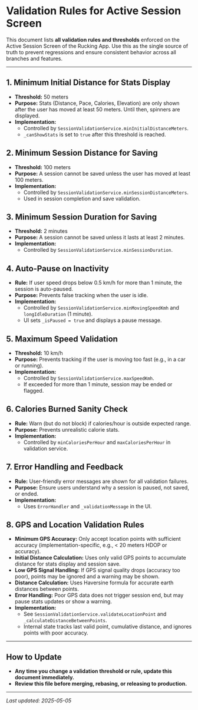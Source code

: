 # Validation Rules for Active Session Screen

This document lists **all validation rules and thresholds** enforced on the Active Session Screen of the Rucking App. Use this as the single source of truth to prevent regressions and ensure consistent behavior across all branches and features.

---

## 1. Minimum Initial Distance for Stats Display
- **Threshold:** 50 meters
- **Purpose:** Stats (Distance, Pace, Calories, Elevation) are only shown after the user has moved at least 50 meters. Until then, spinners are displayed.
- **Implementation:**
  - Controlled by `SessionValidationService.minInitialDistanceMeters`.
  - `_canShowStats` is set to `true` after this threshold is reached.

## 2. Minimum Session Distance for Saving
- **Threshold:** 100 meters
- **Purpose:** A session cannot be saved unless the user has moved at least 100 meters.
- **Implementation:**
  - Controlled by `SessionValidationService.minSessionDistanceMeters`.
  - Used in session completion and save validation.

## 3. Minimum Session Duration for Saving
- **Threshold:** 2 minutes
- **Purpose:** A session cannot be saved unless it lasts at least 2 minutes.
- **Implementation:**
  - Controlled by `SessionValidationService.minSessionDuration`.

## 4. Auto-Pause on Inactivity
- **Rule:** If user speed drops below 0.5 km/h for more than 1 minute, the session is auto-paused.
- **Purpose:** Prevents false tracking when the user is idle.
- **Implementation:**
  - Controlled by `SessionValidationService.minMovingSpeedKmh` and `longIdleDuration` (1 minute).
  - UI sets `_isPaused = true` and displays a pause message.

## 5. Maximum Speed Validation
- **Threshold:** 10 km/h
- **Purpose:** Prevents tracking if the user is moving too fast (e.g., in a car or running).
- **Implementation:**
  - Controlled by `SessionValidationService.maxSpeedKmh`.
  - If exceeded for more than 1 minute, session may be ended or flagged.

## 6. Calories Burned Sanity Check
- **Rule:** Warn (but do not block) if calories/hour is outside expected range.
- **Purpose:** Prevents unrealistic calorie stats.
- **Implementation:**
  - Controlled by `minCaloriesPerHour` and `maxCaloriesPerHour` in validation service.

## 7. Error Handling and Feedback
- **Rule:** User-friendly error messages are shown for all validation failures.
- **Purpose:** Ensure users understand why a session is paused, not saved, or ended.
- **Implementation:**
  - Uses `ErrorHandler` and `_validationMessage` in the UI.

## 8. GPS and Location Validation Rules
- **Minimum GPS Accuracy:** Only accept location points with sufficient accuracy (implementation-specific, e.g., < 20 meters HDOP or accuracy).
- **Initial Distance Calculation:** Uses only valid GPS points to accumulate distance for stats display and session save.
- **Low GPS Signal Handling:** If GPS signal quality drops (accuracy too poor), points may be ignored and a warning may be shown.
- **Distance Calculation:** Uses Haversine formula for accurate earth distances between points.
- **Error Handling:** Poor GPS data does not trigger session end, but may pause stats updates or show a warning.
- **Implementation:**
  - See `SessionValidationService.validateLocationPoint` and `_calculateDistanceBetweenPoints`.
  - Internal state tracks last valid point, cumulative distance, and ignores points with poor accuracy.

---

## **How to Update**
- **Any time you change a validation threshold or rule, update this document immediately.**
- **Review this file before merging, rebasing, or releasing to production.**

---

_Last updated: 2025-05-05_
